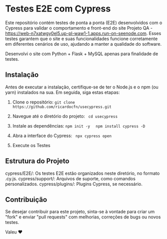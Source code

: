 # Testes E2E com Cypress 

Este repositório contém testes de ponta a ponta (E2E) desenvolvidos com o Cypress para validar o comportamento e front-end do site Projeto QA  - https://web-n7xatwgy0el5.up-pl-waw1-1.apps.run-on-seenode.com. Esses testes garantem que o site e suas funcionalidades funcione corretamente em diferentes cenários de uso, ajudando a manter a qualidade do software.

Desenvolvi o site com Python + Flask + MySQL apenas para finalidade de testes.

## Instalação

Antes de executar a instalação, certifique-se de ter o Node.js e o npm (ou yarn) instalados na sua. Em seguida, siga estas etapas:

1. Clone o repositório:
  ```git clone https://github.com/ricardocfn/usecypress.git```

2. Navegue até o diretório do projeto:
 ``` cd usecypress```

3. Instale as dependências:
  ```npm init -y ```
 ``` npm install cypress -D```

4. Abra a interface do Cypress:
 ``` npx cypress open```
  
5. Execute os Testes

## Estrutura do Projeto
cypress/E2E/: Os testes E2E estão organizados neste diretório, no formato .cy.js.
cypress/support/: Arquivos de suporte, como comandos personalizados.
cypress/plugins/: Plugins Cypress, se necessário.

## Contribuição
Se desejar contribuir para este projeto, sinta-se à vontade para criar um "fork" e enviar "pull requests" com melhorias, correções de bugs ou novos testes.



Valeu ❤️
